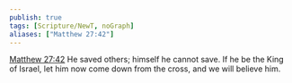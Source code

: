 ```yaml
---
publish: true
tags: [Scripture/NewT, noGraph]
aliases: ["Matthew 27:42"]
---
```

[Matthew 27:42](https://churchofjesuschrist.org/study/scriptures/nt/matt/27?lang=eng&id=p42#p42) He saved others; himself he cannot save. If he be the King of Israel, let him now come down from the cross, and we will believe him.
